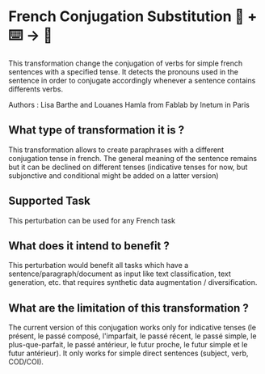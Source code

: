 # French Conjugation Substitution 🦎  + ⌨️ → 🐍

This transformation change the conjugation of verbs for simple french sentences with a specified tense. It detects the pronouns used in the sentence in order to conjugate accordingly whenever a sentence contains differents verbs.

Authors : Lisa Barthe and Louanes Hamla from Fablab by Inetum in Paris

## What type of transformation it is ?
This transformation allows to create paraphrases with a different conjugation tense in french. The general meaning of the sentence remains but it can be declined on different tenses (indicative tenses for now, but subjonctive and conditional might be added on a latter version)

## Supported Task

This perturbation can be used for any French task

## What does it intend to benefit ?

This perturbation would benefit all tasks which have a sentence/paragraph/document as input like text classification, text generation, etc. that requires synthetic data augmentation / diversification.

## What are the limitation of this transformation ?

The current version of this conjugation works only for indicative tenses (le présent, le passé composé, l'imparfait, le passé récent, le passé simple, le plus-que-parfait, le passé antérieur, le futur proche, le futur simple et le futur antérieur).
It only works for simple direct sentences (subject, verb, COD/COI).